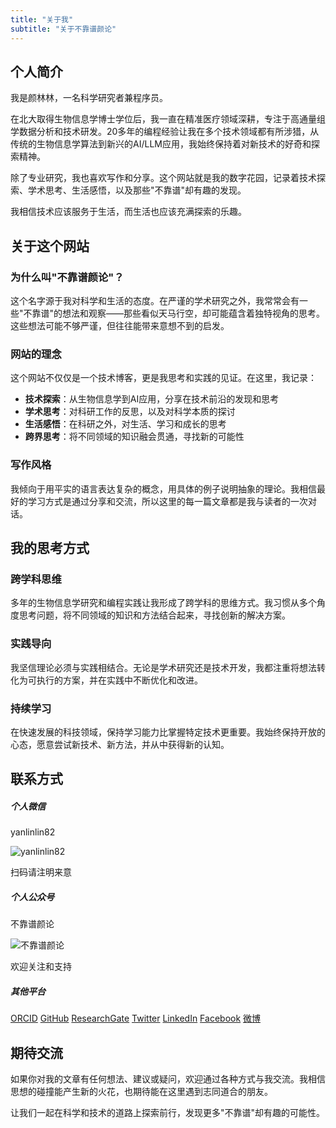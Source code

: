 ```yaml
---
title: "关于我"
subtitle: "关于不靠谱颜论"
---
```


## 个人简介

我是颜林林，一名科学研究者兼程序员。

在北大取得生物信息学博士学位后，我一直在精准医疗领域深耕，专注于高通量组学数据分析和技术研发。20多年的编程经验让我在多个技术领域都有所涉猎，从传统的生物信息学算法到新兴的AI/LLM应用，我始终保持着对新技术的好奇和探索精神。

除了专业研究，我也喜欢写作和分享。这个网站就是我的数字花园，记录着技术探索、学术思考、生活感悟，以及那些"不靠谱"却有趣的发现。

我相信技术应该服务于生活，而生活也应该充满探索的乐趣。

## 关于这个网站

### 为什么叫"不靠谱颜论"？

这个名字源于我对科学和生活的态度。在严谨的学术研究之外，我常常会有一些"不靠谱"的想法和观察——那些看似天马行空，却可能蕴含着独特视角的思考。这些想法可能不够严谨，但往往能带来意想不到的启发。

### 网站的理念

这个网站不仅仅是一个技术博客，更是我思考和实践的见证。在这里，我记录：

- **技术探索**：从生物信息学到AI应用，分享在技术前沿的发现和思考
- **学术思考**：对科研工作的反思，以及对科学本质的探讨
- **生活感悟**：在科研之外，对生活、学习和成长的思考
- **跨界思考**：将不同领域的知识融会贯通，寻找新的可能性

### 写作风格

我倾向于用平实的语言表达复杂的概念，用具体的例子说明抽象的理论。我相信最好的学习方式是通过分享和交流，所以这里的每一篇文章都是我与读者的一次对话。

## 我的思考方式

### 跨学科思维

多年的生物信息学研究和编程实践让我形成了跨学科的思维方式。我习惯从多个角度思考问题，将不同领域的知识和方法结合起来，寻找创新的解决方案。

### 实践导向

我坚信理论必须与实践相结合。无论是学术研究还是技术开发，我都注重将想法转化为可执行的方案，并在实践中不断优化和改进。

### 持续学习

在快速发展的科技领域，保持学习能力比掌握特定技术更重要。我始终保持开放的心态，愿意尝试新技术、新方法，并从中获得新的认知。

## 联系方式

<div class="row g-4">
  <div class="col-md-6">
    <div class="card h-100">
      <div class="card-body text-center">
        <h5 class="card-title">个人微信</h5>
        <p class="card-text">yanlinlin82</p>
        <img alt="yanlinlin82" src="/images/weixin_scancode.jpg" class="img-fluid" style="max-width: 200px;">
        <p class="card-text text-muted small mt-2">扫码请注明来意</p>
      </div>
    </div>
  </div>
  <div class="col-md-6">
    <div class="card h-100">
      <div class="card-body text-center">
        <h5 class="card-title">个人公众号</h5>
        <p class="card-text">不靠谱颜论</p>
        <img alt="不靠谱颜论" src="/images/bukaopuyanlun-qrcode.jpg" class="img-fluid" style="max-width: 200px;">
        <p class="card-text text-muted small mt-2">欢迎关注和支持</p>
      </div>
    </div>
  </div>
</div>

<div class="mt-4 text-center">
  <h5>其他平台</h5>
  <div class="d-flex flex-wrap gap-2 justify-content-center">
    <a href="https://orcid.org/0000-0002-4990-6239" class="badge bg-light text-dark text-decoration-none border">ORCID</a>
    <a href="http://github.com/yanlinlin82" class="badge bg-light text-dark text-decoration-none border">GitHub</a>
    <a href="https://www.researchgate.net/profile/Linlin_Yan4" class="badge bg-light text-dark text-decoration-none border">ResearchGate</a>
    <a href="http://twitter.com/yanlinlin82" class="badge bg-light text-dark text-decoration-none border">Twitter</a>
    <a href="http://linkedin.com/in/yanlinlin82" class="badge bg-light text-dark text-decoration-none border">LinkedIn</a>
    <a href="http://facebook.com/yanlinlin82" class="badge bg-light text-dark text-decoration-none border">Facebook</a>
    <a href="http://weibo.com/yanlinlin82" class="badge bg-light text-dark text-decoration-none border">微博</a>
  </div>
</div>

## 期待交流

如果你对我的文章有任何想法、建议或疑问，欢迎通过各种方式与我交流。我相信思想的碰撞能产生新的火花，也期待能在这里遇到志同道合的朋友。

让我们一起在科学和技术的道路上探索前行，发现更多"不靠谱"却有趣的可能性。
